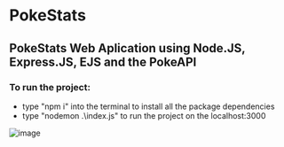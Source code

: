 # PokeStats

## PokeStats Web Aplication using Node.JS, Express.JS, EJS and the PokeAPI 
### To run the project: 


- type "npm i" into the terminal to install all the package dependencies 
- type "nodemon .\index.js" to run the project on the localhost:3000

![image](https://github.com/AndresFLK/PokeStats/assets/105937824/73c9f67f-a6f7-46ed-8b41-cdcd672b9b9c)

